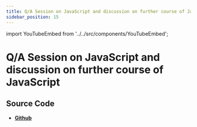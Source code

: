 ```yaml
---
title: Q/A Session on JavaScript and discussion on further course of JavaScript
sidebar_position: 15
---
```


import YouTubeEmbed from '../../src/components/YouTubeEmbed';

# Q/A Session on JavaScript and discussion on further course of JavaScript

<YouTubeEmbed videoId="xnUdeo8JCUE" />

## Source Code

- [**Github**](https://github.com/isarojdahal/javascript-workshop)
